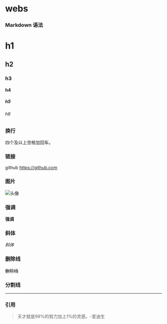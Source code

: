 # webs

### Markdown 语法

# h1
## h2
### h3
#### h4
##### h5
###### h6

### 换行

四个及以上空格加回车。

### 链接

github <https://github.com>

### 图片

![头像](https://avatars0.githubusercontent.com/u/2120155?v=3&s=40)

### 强调

**强调**

### 斜体

*斜体*

### 删除线

~~删除线~~

### 分割线

****

### 引用

> 天才就是99%的努力加上1%的灵感。-爱迪生
